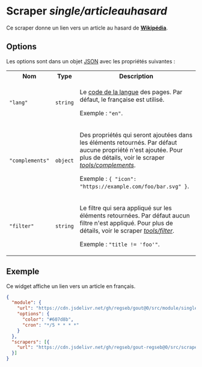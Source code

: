 # Scraper _single/articleauhasard_

Ce scraper donne un lien vers un article au hasard de
[**Wikipédia**](https://fr.wikipedia.org/).

## Options

Les options sont dans un objet
[JSON](https://www.json.org/json-fr.html "JavaScript Object Notation") avec les
propriétés suivantes :

<table>
  <tr>
    <th>Nom</th>
    <th>Type</th>
    <th>Description</th>
  </tr>
  <tr>
    <td><code>"lang"</code></td>
    <td><code>string</code></td>
    <td>
      <p>
        Le <a href="https://meta.wikimedia.org/wiki/List_of_Wikipedias/fr">code
        de la langue</a> des pages. Par défaut, le française est utilisé.
      </p>
      <p>
        Exemple : <code>"en"</code>.
      </p>
    </td>
  </tr>
  <tr>
    <td><code>"complements"</code></td>
    <td><code>object</code></td>
    <td>
      <p>
        Des propriétés qui seront ajoutées dans les éléments retournés. Par
        défaut aucune propriété n'est ajoutée. Pour plus de détails, voir le
        scraper
        <a href="https://github.com/regseb/gout/tree/HEAD/src/scraper/tools/complements#readme"><em>tools/complements</em></a>.
      </p>
      <p>
        Exemple : <code>{ "icon": "https://example.com/foo/bar.svg" }</code>.
      </p>
    </td>
  </tr>
  <tr>
    <td><code>"filter"</code></td>
    <td><code>string</code></td>
    <td>
      <p>
        Le filtre qui sera appliqué sur les éléments retournées. Par défaut
        aucun filtre n'est appliqué. Pour plus de détails, voir le scraper
        <a href="https://github.com/regseb/gout/tree/HEAD/src/scraper/tools/filter#readme"><em>tools/filter</em></a>.
      </p>
      <p>
        Exemple : <code>"title != 'foo'"</code>.
      </p>
    </td>
  </tr>
</table>

## Exemple

Ce widget affiche un lien vers un article en français.

```JSON
{
  "module": {
    "url": "https://cdn.jsdelivr.net/gh/regseb/gout@0/src/module/single/single.js",
    "options": {
      "color": "#607d8b",
      "cron": "*/5 * * * *"
    }
  },
  "scrapers": [{
    "url": "https://cdn.jsdelivr.net/gh/regseb/gout-regseb@0/src/scraper/single/articleauhasard/articleauhasard.js"
  }]
}
```
